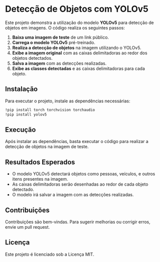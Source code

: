 # Detecção de Objetos com YOLOv5

Este projeto demonstra a utilização do modelo **YOLOv5** para detecção de objetos em imagens. O código realiza os seguintes passos:

1. **Baixa uma imagem de teste** de um link público.
2. **Carrega o modelo YOLOv5** pré-treinado.
3. **Realiza a detecção de objetos** na imagem utilizando o YOLOv5.
4. **Exibe a imagem original** com as caixas delimitadoras ao redor dos objetos detectados.
5. **Salva a imagem** com as detecções realizadas.
6. **Exibe as classes detectadas** e as caixas delimitadoras para cada objeto.

## Instalação

Para executar o projeto, instale as dependências necessárias:

```bash
!pip install torch torchvision torchaudio
!pip install yolov5
```
## Execução
Após instalar as dependências, basta executar o código para realizar a detecção de objetos na imagem de teste.

## Resultados Esperados
- O modelo YOLOv5 detectará objetos como pessoas, veículos, e outros itens presentes na imagem.
- As caixas delimitadoras serão desenhadas ao redor de cada objeto detectado.
- O modelo irá salvar a imagem com as detecções realizadas.

## Contribuições
Contribuições são bem-vindas. Para sugerir melhorias ou corrigir erros, envie um pull request.

## Licença
Este projeto é licenciado sob a Licença MIT.
